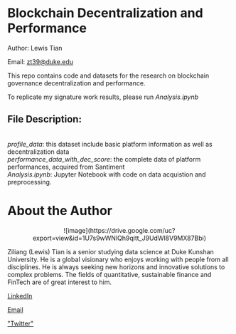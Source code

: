 # Blockchain Decentralization and Performance
Author: Lewis Tian

Email: zt39@duke.edu

This repo contains code and datasets for the research on blockchain governance decentralization and performance.

To replicate my signature work results, please run <i>Analysis.ipynb</i>

## File Description:
<br><i>profile_data</i>: this dataset include basic platform information as well as decentralization data
<br><i>performance_data_with_dec_score</i>: the complete data of platform performances, acquired from Santiment
  <br><i>Analysis.ipynb</i>: Jupyter Notebook with code on data acquistion and preprocessing. 


# About the Author
<center>
![image](https://drive.google.com/uc?export=view&id=1U7s9wWNlQh9qitt_J9UdWl8V9MX87Bbi)
</center>
  
Ziliang (Lewis) Tian is a senior studying data science at Duke Kunshan University. He is a global visionary who enjoys working with people from all disciplines. He is always seeking new horizons and innovative solutions to complex problems. The fields of quantitative, sustainable finance and FinTech are of great interest to him. 

[LinkedIn](www.linkedin.com/in/lewistian)

[Email](mailto:ziliangtian727@gmail.com)

["Twitter"](https://twitter.com/LewisTian5)

